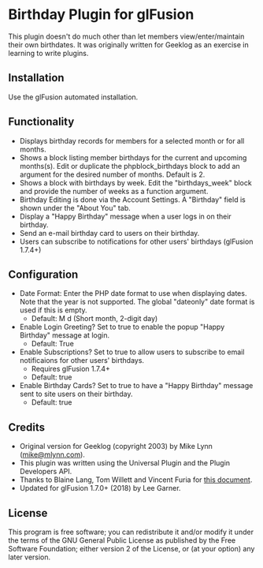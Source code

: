 # Birthday Plugin for glFusion
This plugin doesn't do much other than let members view/enter/maintain their own birthdates.
It was originally written for Geeklog as an exercise in learning to write plugins.

## Installation
Use the glFusion automated installation.

## Functionality
* Displays birthday records for members for a selected month or for all months.
* Shows a block listing member birthdays for the current and upcoming months(s).
Edit or duplicate the phpblock_birthdays block to add an argument for the desired
number of months. Default is 2.
* Shows a block with birthdays by week. Edit the &quot;birthdays_week&quot; block
and provide the number of weeks as a function argument.
* Birthday Editing is done via the Account Settings. A &quot;Birthday&quot;
field is shown under the &quot;About You&quot; tab.
* Display a &quot;Happy Birthday&quot; message when a user logs in on their birthday.
* Send an e-mail birthday card to users on their birthday.
* Users can subscribe to notifications for other users' birthdays (glFusion 1.7.4+)

## Configuration
* Date Format: Enter the PHP date format to use when displaying dates.
Note that the year is not supported. The global &quot;dateonly&quot; date
format is used if this is empty.
  * Default: M d (Short month, 2-digit day)
* Enable Login Greeting? Set to true to enable the popup &quot;Happy Birthday&quot; message at login.
  * Default: True
* Enable Subscriptions? Set to true to allow users to subscribe to email notificaions for
other users' birthdays.
  * Requires glFusion 1.7.4+
  * Default: true
* Enable Birthday Cards? Set to true to have a &quot;Happy Birthday&quot; message sent to
site users on their birthday.
  * Default: true

## Credits
* Original version for Geeklog (copyright 2003) by Mike Lynn (mike@mlynn.com).
* This plugin was written using the Universal Plugin and the Plugin Developers API.
* Thanks to Blaine Lang, Tom Willett and Vincent Furia for <a href=http://gplugs.sourceforge.net/pluginman/>this document</a>.
* Updated for glFusion 1.7.0+ (2018) by Lee Garner.

## License
This program is free software; you can redistribute it and/or modify it under
the terms of the GNU General Public License as published by the Free Software
Foundation; either version 2 of the License, or (at your option) any later
version.
